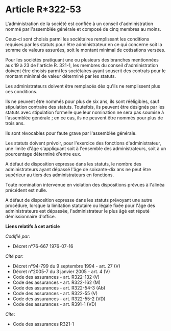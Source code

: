 # Article R*322-53

L'administration de la société est confiée à un conseil d'administration nommé par l'assemblée générale et composé de cinq
membres au moins.

Ceux-ci sont choisis parmi les sociétaires remplissant les conditions requises par les statuts pour être administrateur en ce
qui concerne soit la somme de valeurs assurées, soit le montant minimal de cotisations versées.

Pour les sociétés pratiquant une ou plusieurs des branches mentionnées aux 19 à 23 de l'article R. 321-1, les membres du
conseil d'administration doivent être choisis parmi les sociétaires ayant souscrit des contrats pour le montant minimal de
valeur déterminé par les statuts.

Les administrateurs doivent être remplacés dès qu'ils ne remplissent plus ces conditions.

Ils ne peuvent être nommés pour plus de six ans, ils sont rééligibles, sauf stipulation contraire des statuts. Toutefois, ils
peuvent être désignés par les statuts avec stipulation formelle que leur nomination ne sera pas soumise à l'assemblée
générale ; en ce cas, ils ne peuvent être nommés pour plus de trois ans.

Ils sont révocables pour faute grave par l'assemblée générale.

Les statuts doivent prévoir, pour l'exercice des fonctions d'administrateur, une limite d'âge s'appliquant soit à l'ensemble
des administrateurs, soit à un pourcentage déterminé d'entre eux.

A défaut de disposition expresse dans les statuts, le nombre des administrateurs ayant dépassé l'âge de soixante-dix ans ne
peut être supérieur au tiers des administrateurs en fonctions.

Toute nomination intervenue en violation des dispositions prévues à l'alinéa précédent est nulle.

A défaut de disposition expresse dans les statuts prévoyant une autre procédure, lorsque la limitation statutaire ou légale
fixée pour l'âge des administrateurs est dépassée, l'administrateur le plus âgé est réputé démissionnaire d'office.

**Liens relatifs à cet article**

_Codifié par_:

  - Décret n°76-667 1976-07-16

_Cité par_:

  - Décret n°94-799 du 9 septembre 1994 - art. 27 (V)
  - Décret n°2005-7 du 3 janvier 2005 - art. 4 (V)
  - Code des assurances - art. R322-132 (V)
  - Code des assurances - art. R322-162 (M)
  - Code des assurances - art. R322-54-3 (Ab)
  - Code des assurances - art. R322-55 (V)
  - Code des assurances - art. R322-55-2 (VD)
  - Code des assurances - art. R391-1 (VD)

_Cite_:

  - Code des assurances R321-1

